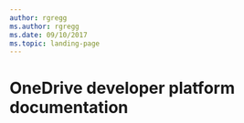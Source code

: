 ```yaml
---
author: rgregg
ms.author: rgregg
ms.date: 09/10/2017
ms.topic: landing-page
---
```

# OneDrive developer platform documentation


